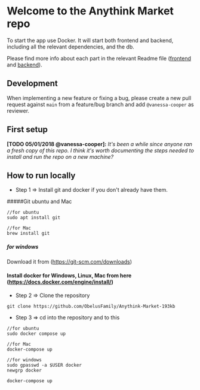 # Welcome to the Anythink Market repo

To start the app use Docker. It will start both frontend and backend, including all the relevant dependencies, and the db.

Please find more info about each part in the relevant Readme file ([frontend](frontend/readme.md) and [backend](backend/README.md)).

## Development

When implementing a new feature or fixing a bug, please create a new pull request against `main` from a feature/bug branch and add `@vanessa-cooper` as reviewer.

## First setup

**[TODO 05/01/2018 @vanessa-cooper]:** _It's been a while since anyone ran a fresh copy of this repo. I think it's worth documenting the steps needed to install and run the repo on a new machine?_


## How to run locally


- Step 1 => Install git and docker if you don't already have them.

#####Git ubuntu and Mac
```
//for ubuntu
sudo apt install git

//for Mac
brew install git
```
##### for windows
Download it from (https://git-scm.com/downloads)

#### Install docker for Windows, Linux, Mac from here (https://docs.docker.com/engine/install/)

- Step 2 => Clone the repository
```
git clone https://github.com/ObelusFamily/Anythink-Market-193kb
```

- Step 3 => cd into the repository and to this

```
//for ubuntu
sudo docker compose up

//for Mac
docker-compose up

//for windows
sudo gpasswd -a $USER docker
newgrp docker

docker-compose up
```
